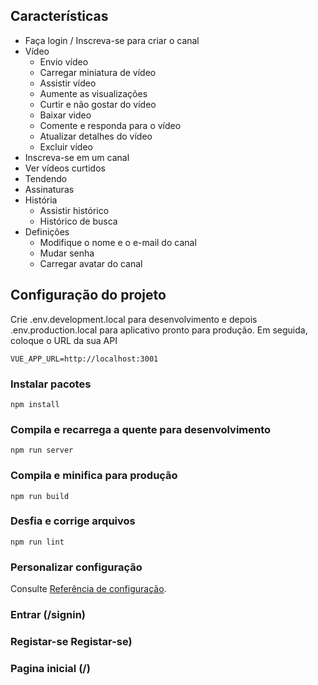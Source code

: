 ## Características

- Faça login / Inscreva-se para criar o canal
- Vídeo
  - Envio vídeo
  - Carregar miniatura de vídeo
  - Assistir vídeo
  - Aumente as visualizações
  - Curtir e não gostar do vídeo
  - Baixar video
  - Comente e responda para o vídeo
  - Atualizar detalhes do vídeo
  - Excluir vídeo
- Inscreva-se em um canal
- Ver vídeos curtidos
- Tendendo
- Assinaturas
- História
  - Assistir histórico
  - Histórico de busca
- Definições
  - Modifique o nome e o e-mail do canal
  - Mudar senha
  - Carregar avatar do canal

## Configuração do projeto

Crie .env.development.local para desenvolvimento e depois .env.production.local para aplicativo pronto para produção.
Em seguida, coloque o URL da sua API

```
VUE_APP_URL=http://localhost:3001
```

### Instalar pacotes

```
npm install
```

### Compila e recarrega a quente para desenvolvimento

```
npm run server
```

### Compila e minifica para produção

```
npm run build
```

### Desfia e corrige arquivos

```
npm run lint
```

### Personalizar configuração

Consulte [Referência de configuração](https://cli.vuejs.org/config/).

### Entrar (/signin)

### Registar-se Registar-se)

### Pagina inicial (/)
